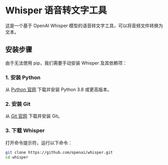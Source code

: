 # Whisper 语音转文字工具

这是一个基于 OpenAI Whisper 模型的语音转文字工具，可以将音频文件转换为文本。

## 安装步骤

由于无法使用 pip，我们需要手动安装 Whisper 及其依赖项：

### 1. 安装 Python

从 [Python 官网](https://www.python.org/downloads/) 下载并安装 Python 3.8 或更高版本。

### 2. 安装 Git

从 [Git 官网](https://git-scm.com/downloads) 下载并安装 Git。

### 3. 下载 Whisper

打开命令提示符，运行以下命令：

```bash
git clone https://github.com/openai/whisper.git
cd whisper